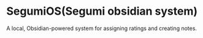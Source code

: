 # SegumiOS(Segumi obsidian system)
A local, Obsidian-powered system for assigning ratings and creating notes. 
